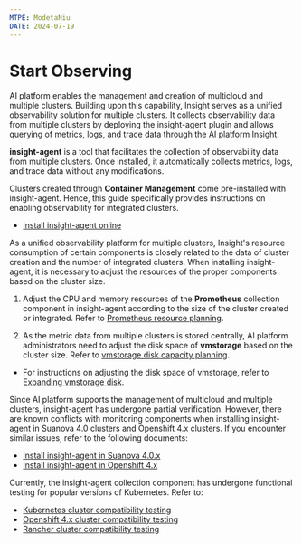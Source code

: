 ```yaml
---
MTPE: ModetaNiu
DATE: 2024-07-19
---
```


# Start Observing

AI platform enables the management and creation of multicloud and multiple clusters.
Building upon this capability, Insight serves as a unified observability solution for
multiple clusters. It collects observability data from multiple clusters by deploying the insight-agent
plugin and allows querying of metrics, logs, and trace data through the AI platform Insight.

 __insight-agent__ is a tool that facilitates the collection of observability data from multiple clusters.
Once installed, it automatically collects metrics, logs, and trace data without any modifications.

Clusters created through __Container Management__ come pre-installed with insight-agent. Hence,
this guide specifically provides instructions on enabling observability for integrated clusters.

- [Install insight-agent online](install-agent.md)

As a unified observability platform for multiple clusters, Insight's resource consumption of certain components 
is closely related to the data of cluster creation and the number of integrated clusters.
When installing insight-agent, it is necessary to adjust the resources of the proper components based on the cluster size.

1. Adjust the CPU and memory resources of the __Prometheus__ collection component in insight-agent
   according to the size of the cluster created or integrated. Refer to
   [Prometheus resource planning](../res-plan/prometheus-res.md).

2. As the metric data from multiple clusters is stored centrally, AI platform administrators
   need to adjust the disk space of __vmstorage__ based on the cluster size.
   Refer to [vmstorage disk capacity planning](../res-plan/vms-res-plan.md).

- For instructions on adjusting the disk space of vmstorage, refer to
  [Expanding vmstorage disk](../res-plan/modify-vms-disk.md).

Since AI platform supports the management of multicloud and multiple clusters,
insight-agent has undergone partial verification. However, there are known conflicts
with monitoring components when installing insight-agent in Suanova 4.0 clusters and
Openshift 4.x clusters. If you encounter similar issues, refer to the following documents:

- [Install insight-agent in Suanova 4.0.x](../other/install-agentindce.md)
- [Install insight-agent in Openshift 4.x](../other/install-agent-on-ocp.md)

Currently, the insight-agent collection component has undergone functional testing
for popular versions of Kubernetes. Refer to:

- [Kubernetes cluster compatibility testing](../../compati-test/k8s-compatibility.md)
- [Openshift 4.x cluster compatibility testing](../../compati-test/ocp-compatibility.md)
- [Rancher cluster compatibility testing](../../compati-test/rancher-compatibility.md)
